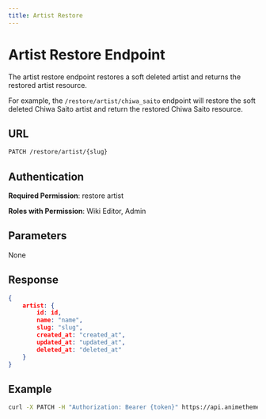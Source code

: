 ```yaml
---
title: Artist Restore
---
```


# Artist Restore Endpoint

The artist restore endpoint restores a soft deleted artist and returns the restored artist resource.

For example, the `/restore/artist/chiwa_saito` endpoint will restore the soft deleted Chiwa Saito artist and return the restored Chiwa Saito resource.

## URL

```sh
PATCH /restore/artist/{slug}
```

## Authentication

**Required Permission**: restore artist

**Roles with Permission**: Wiki Editor, Admin

## Parameters

None

## Response

```json
{
    artist: {
        id: id,
        name: "name",
        slug: "slug",
        created_at: "created_at",
        updated_at: "updated_at",
        deleted_at: "deleted_at"
    }
}
```

## Example

```bash
curl -X PATCH -H "Authorization: Bearer {token}" https://api.animethemes.moe/restore/artist/chiwa_saito
```
